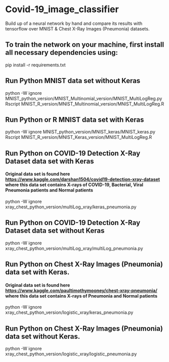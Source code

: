 # Covid-19_image_classifier

Build up of a neural network by hand and compare its results with tensorflow over MNIST & Chest X-Ray Images (Pneumonia) datasets. 

## To train the network on your machine, first install all necessary dependencies using:

pip install -r requirements.txt

## Run Python MNIST data set without Keras

python -W ignore MNIST_python_version/MNIST_Multinomial_version/MNIST_MultiLogReg.py <br />
Rscript MNIST_R_version/MNIST_Multinomial_version/MNIST_MultiLogReg.R <br />


## Run Python or R MNIST data set with Keras

python -W ignore MNIST_python_version/MNIST_keras/MNIST_keras.py <br />
Rscript MNIST_R_version/MNIST_Keras_version/MNIST_MultiLogReg.R <br />


## Run Python on COVID-19 Detection X-Ray Dataset data set with Keras
#### Original data set is found here https://www.kaggle.com/darshan1504/covid19-detection-xray-dataset where this data set contains X-rays of COVID-19, Bacterial, Viral Pneumonia patients and Normal patients

python -W ignore xray_chest_python_version/multiLog_xray/keras_pneumonia.py

## Run Python on COVID-19 Detection X-Ray Dataset data set without Keras

python -W ignore xray_chest_python_version/multiLog_xray/multiLog_pneumonia.py


## Run Python on Chest X-Ray Images (Pneumonia) data set with Keras.
#### Original data set is found here https://www.kaggle.com/paultimothymooney/chest-xray-pneumonia/ where this data set contains X-rays of Pneumonia and Normal patients

python -W ignore xray_chest_python_version/logistic_xray/keras_pneumonia.py


## Run Python on Chest X-Ray Images (Pneumonia) data set without Keras. 

python -W ignore xray_chest_python_version/logistic_xray/logistic_pneumonia.py